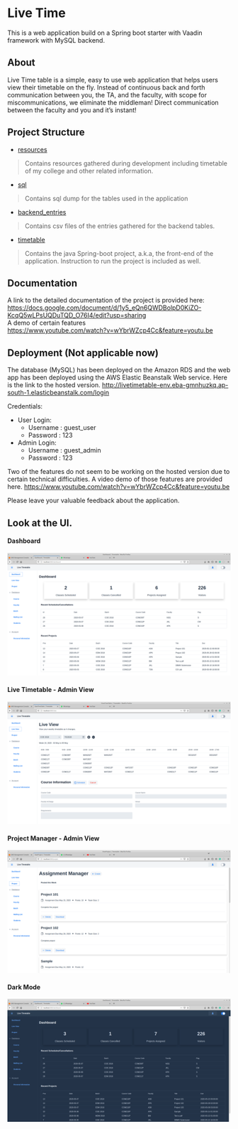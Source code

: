 # Live Time

This is a web application build on a Spring boot starter with Vaadin framework with MySQL backend. 

## About
Live Time table is a simple, easy to use web application that helps users view their timetable on the fly. 
Instead of continuous back and forth communication between you, the TA, and the faculty, with scope for  miscommunications, we eliminate the middleman! Direct communication between the faculty and you and it’s instant!

## Project Structure

*   [resources](https://github.com/Adhesh148/Live-Time/tree/master/resources)
> Contains resources gathered during development including timetable of my college and other related information.

*   [sql](https://github.com/Adhesh148/Live-Time/tree/master/sql)
> Contains sql dump for the tables used in the application

*   [backend_entries](https://github.com/Adhesh148/Live-Time/tree/master/backend_entries)
> Contains csv files of the entries gathered for the backend tables.

*   [timetable](https://github.com/Adhesh148/Live-Time/tree/master/timetable)
> Contains the java Spring-boot project, a.k.a, the front-end of the application. Instruction to run the project is included as well.

## Documentation
A link to the detailed documentation of the project is provided here: <br />
https://docs.google.com/document/d/1y5_eQn6QWDBolpD0KiZO-KcqQ5wLPsUQDuTQD_O76I4/edit?usp=sharing <br />
A demo of certain features <br />
https://www.youtube.com/watch?v=wYbrWZcp4Cc&feature=youtu.be

## Deployment (Not applicable now)
The database (MySQL) has been deployed on the Amazon RDS and the web app has been deployed using the AWS Elastic Beanstalk Web service. Here is the link to the hosted version.
http://livetimetable-env.eba-gmnhuzkq.ap-south-1.elasticbeanstalk.com/login

Credentials:
* User Login:
    * Username : guest_user
    * Password : 123
* Admin Login:
    * Username : guest_admin
    * Password : 123

Two of the features do not seem to be working on the hosted version due to certain technical difficulties. A video demo of those features are provided here.
https://www.youtube.com/watch?v=wYbrWZcp4Cc&feature=youtu.be

Please leave your valuable feedback about the application.

## Look at the UI.
#### Dashboard
![ui](resources/Screenshots/final/dashboard.png)  
#### Live Timetable - Admin View
![ui](resources/Screenshots/final/admin_live.png)
#### Project Manager - Admin View
![ui](resources/Screenshots/final/assignment_admin.png)
#### Dark Mode
![ui](resources/Screenshots/final/dark_mode.png)
